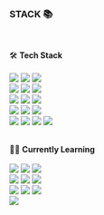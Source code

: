 <!--
<img align="right" src="https://github-readme-stats.vercel.app/api?username=ko6dong&show_icons=true&theme=transparent" alt="GitHub Stats">

### 🚀 About Me  
<br />

  🎓 **인천전자마이스터고등학교** (2018.03 ~ 2021.01)  
  🏢 **앰코테크놀로지코리아** (2020.10 ~ 2021.06)  
  📚 **한국소프트웨어인재개발원** (2021.08 ~ 2022.02)  
  🏢 **㈜인실리코젠** (2022.03 ~ ing)  
  🏫 **학점은행제 진행 중** (2025.02 ~ ing) 

<br />

-->
### STACK 📚   
<br />

🛠 **Tech Stack**
<br />
<br />
<img src="https://img.shields.io/badge/HTML5-E34F26?style=for-the-badge&logo=html5&logoColor=white"/>
  <img src="https://img.shields.io/badge/CSS3-1572B6?style=for-the-badge&logo=css3&logoColor=white"/>
  <img src="https://img.shields.io/badge/JavaScript-F7DF1E?style=for-the-badge&logo=javascript&logoColor=black"/>
  <br>
  <img src="https://img.shields.io/badge/jQuery-0769AD?style=for-the-badge&logo=jquery&logoColor=white"/>
  <img src="https://img.shields.io/badge/JSP-FF9800?style=for-the-badge&logo=java&logoColor=white"/>
  <img src="https://img.shields.io/badge/Java-007396?style=for-the-badge&logo=java&logoColor=white"/>
  <br>
  <img src="https://img.shields.io/badge/Spring Framework-6DB33F?style=for-the-badge&logo=spring&logoColor=white"/>
  <img src="https://img.shields.io/badge/eGovFramework-008ACD?style=for-the-badge&logo=spring&logoColor=white"/>
  <img src="https://img.shields.io/badge/MyBatis-DC382D?style=for-the-badge&logo=apachemaven&logoColor=white"/>
  <br>
  <img src="https://img.shields.io/badge/MySQL-4479A1?style=for-the-badge&logo=mysql&logoColor=white"/>
  <img src="https://img.shields.io/badge/PostgreSQL-336791?style=for-the-badge&logo=postgresql&logoColor=white"/>
  <img src="https://img.shields.io/badge/RDBMS-CC2927?style=for-the-badge&logo=microsoftsqlserver&logoColor=white"/>
  <br>
  <img src="https://img.shields.io/badge/Server-0052CC?style=for-the-badge&logo=apache&logoColor=white"/>
  <img src="https://img.shields.io/badge/Docker-2496ED?style=for-the-badge&logo=docker&logoColor=white"/>
  <img src="https://img.shields.io/badge/Git-F05032?style=for-the-badge&logo=git&logoColor=white"/>
  <img src="https://img.shields.io/badge/SVN-809CC9?style=for-the-badge&logo=subversion&logoColor=white"/>
 <br />
 <br />

<!--
 <img align="right" src="https://github-readme-stats.vercel.app/api/top-langs/?username=ko6dong&layout=compact&theme=transparent&langs_count=8"/>
-->
 🧑‍💻 **Currently Learning**  
<br />
 <img src="https://img.shields.io/badge/React-61DAFB?style=for-the-badge&logo=react&logoColor=black"/>
  <img src="https://img.shields.io/badge/TypeScript-3178C6?style=for-the-badge&logo=typescript&logoColor=white"/>
  <img src="https://img.shields.io/badge/Spring Boot-6DB33F?style=for-the-badge&logo=springboot&logoColor=white"/>
  <br>
  <img src="https://img.shields.io/badge/NoSQL-0052CC?style=for-the-badge&logo=mongodb&logoColor=white"/>
  <img src="https://img.shields.io/badge/MongoDB-47A248?style=for-the-badge&logo=mongodb&logoColor=white"/>
  <img src="https://img.shields.io/badge/Redis-DC382D?style=for-the-badge&logo=redis&logoColor=white"/>
  <br>
  <img src="https://img.shields.io/badge/JPA-007396?style=for-the-badge&logo=hibernate&logoColor=white"/>
  <img src="https://img.shields.io/badge/Cloud Computing-FF9900?style=for-the-badge&logo=amazonaws&logoColor=white"/>
  <img src="https://img.shields.io/badge/Kubernetes-326CE5?style=for-the-badge&logo=kubernetes&logoColor=white"/>
  <br>
  <img src="https://img.shields.io/badge/DevOps-1F7FFF?style=for-the-badge&logo=githubactions&logoColor=white"/>

</div>

<br />
<!--    
  ### 🎯 Goals   
  🏫 **한국방송통신대학교 3학년 편입**  
  💻 **개발자 플랫폼 사이드 프로젝트 진행**  
  🚀 **서비스 상업화 가능성 검토 및 노력**  

-->
<br/>
<br/>


<div align="center">
  <strong>Thanks for visiting! 🚀</strong>  
  <br>
  <img src="https://media.giphy.com/media/hvRJCLFzcasrR4ia7z/giphy.gif" width="30px"/>
</div>
